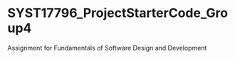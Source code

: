# SYST17796_ProjectStarterCode_Group4
Assignment for Fundamentals of Software Design and Development
